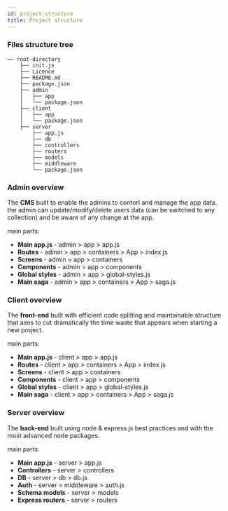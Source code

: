 ```yaml
---
id: project-structure
title: Project structure
---
```


### Files structure tree

```
── root-directory
    ├── init.js
    ├── Licence
    ├── README.md
    ├── package.json
    ├── admin
    │   ├── app
    │   └── package.json
    ├── client
    │   ├── app
    │   └── package.json
    ├── server
        ├── app.js
        ├── db
        ├── controllers
        ├── routers
        ├── models
        ├── middleware
        └── package.json

```

### Admin overview

The **CMS** built to enable the admins to contorl and manage the app data.
the admin can update/modify/delete users data (can be switched to any collection) and be aware of any change at the app.

main parts:

- **Main app.js** - admin > app > app.js
- **Routes** - admin > app > containers > App > index.js
- **Screens** - admin > app > containers
- **Components** - admin > app > components
- **Global styles** - admin > app > global-styles.js
- **Main saga** - admin > app > containers > App > saga.js

### Client overview

The **front-end** built with efficient code splliting and maintainable structure that aims to cut dramatically the time waste that appears when starting a new project.

main parts:

- **Main app.js** - client > app > app.js
- **Routes** - client > app > containers > App > index.js
- **Screens** - client > app > containers
- **Components** - client > app > components
- **Global styles** - client > app > global-styles.js
- **Main saga** - client > app > containers > App > saga.js

### Server overview

The **back-end** built using node & express js best practices and with the most advanced node packages.

main parts:

- **Main app.js** - server > app.js
- **Controllers** - server > controllers
- **DB** - server > db > db.js
- **Auth** - server > middleware > auth.js
- **Schema models** - server > models
- **Express routers** - server > routers
